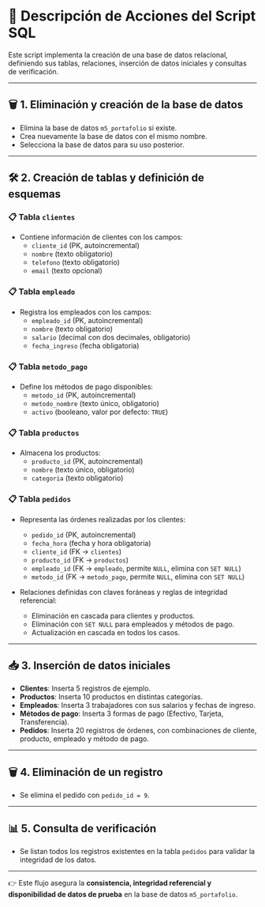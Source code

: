 # 📑 Descripción de Acciones del Script SQL

Este script implementa la creación de una base de datos relacional, definiendo sus tablas, relaciones, inserción de datos iniciales y consultas de verificación.  

---

## 🗑️ 1. Eliminación y creación de la base de datos
- Elimina la base de datos `m5_portafolio` si existe.  
- Crea nuevamente la base de datos con el mismo nombre.  
- Selecciona la base de datos para su uso posterior.  

---

## 🛠️ 2. Creación de tablas y definición de esquemas

### 📋 Tabla `clientes`
- Contiene información de clientes con los campos:
  - `cliente_id` (PK, autoincremental)  
  - `nombre` (texto obligatorio)  
  - `telefono` (texto obligatorio)  
  - `email` (texto opcional)  

### 📋 Tabla `empleado`
- Registra los empleados con los campos:
  - `empleado_id` (PK, autoincremental)  
  - `nombre` (texto obligatorio)  
  - `salario` (decimal con dos decimales, obligatorio)  
  - `fecha_ingreso` (fecha obligatoria)  

### 📋 Tabla `metodo_pago`
- Define los métodos de pago disponibles:
  - `metodo_id` (PK, autoincremental)  
  - `metodo_nombre` (texto único, obligatorio)  
  - `activo` (booleano, valor por defecto: `TRUE`)  

### 📋 Tabla `productos`
- Almacena los productos:
  - `producto_id` (PK, autoincremental)  
  - `nombre` (texto único, obligatorio)  
  - `categoria` (texto obligatorio)  

### 📋 Tabla `pedidos`
- Representa las órdenes realizadas por los clientes:  
  - `pedido_id` (PK, autoincremental)  
  - `fecha_hora` (fecha y hora obligatoria)  
  - `cliente_id` (FK → `clientes`)  
  - `producto_id` (FK → `productos`)  
  - `empleado_id` (FK → `empleado`, permite `NULL`, elimina con `SET NULL`)  
  - `metodo_id` (FK → `metodo_pago`, permite `NULL`, elimina con `SET NULL`)  

- Relaciones definidas con claves foráneas y reglas de integridad referencial:  
  - Eliminación en cascada para clientes y productos.  
  - Eliminación con `SET NULL` para empleados y métodos de pago.  
  - Actualización en cascada en todos los casos.  

---

## 📥 3. Inserción de datos iniciales
- **Clientes**: Inserta 5 registros de ejemplo.  
- **Productos**: Inserta 10 productos en distintas categorías.  
- **Empleados**: Inserta 3 trabajadores con sus salarios y fechas de ingreso.  
- **Métodos de pago**: Inserta 3 formas de pago (Efectivo, Tarjeta, Transferencia).  
- **Pedidos**: Inserta 20 registros de órdenes, con combinaciones de cliente, producto, empleado y método de pago.  

---

## 🗑️ 4. Eliminación de un registro
- Se elimina el pedido con `pedido_id = 9`.  

---

## 📊 5. Consulta de verificación
- Se listan todos los registros existentes en la tabla `pedidos` para validar la integridad de los datos.  

---

👉 Este flujo asegura la **consistencia, integridad referencial y disponibilidad de datos de prueba** en la base de datos `m5_portafolio`.  

